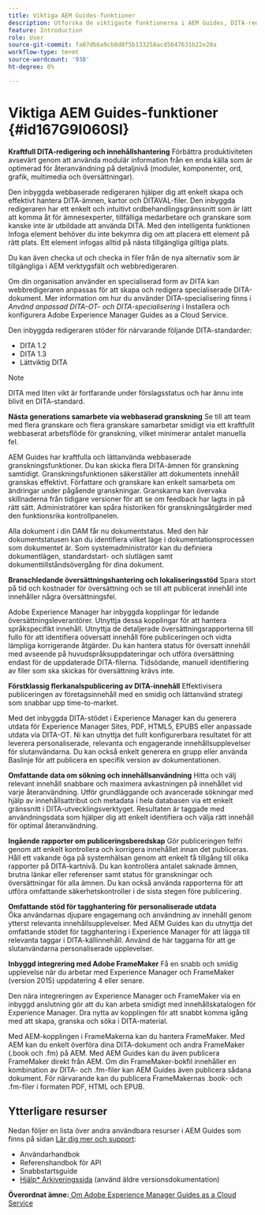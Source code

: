 ```yaml
---
title: Viktiga AEM Guides-funktioner
description: Utforska de viktigaste funktionerna i AEM Guides, DITA-redigering, innehållshantering, webbaserad granskning, översättning, lokalisering, flerkanalspublicering och integrering av FrameMaker.
feature: Introduction
role: User
source-git-commit: fa07db6a9cb8d8f5b133258acd5647631b22e28a
workflow-type: tm+mt
source-wordcount: '938'
ht-degree: 0%

---
```


# Viktiga AEM Guides-funktioner {#id167G9I060SI}

**Kraftfull DITA-redigering och innehållshantering**
Förbättra produktiviteten avsevärt genom att använda modulär information från en enda källa som är optimerad för återanvändning på detaljnivå \(moduler, komponenter, ord, grafik, multimedia och översättningar\).

Den inbyggda webbaserade redigeraren hjälper dig att enkelt skapa och effektivt hantera DITA-ämnen, kartor och DITAVAL-filer. Den inbyggda redigeraren har ett enkelt och intuitivt ordbehandlingsgränssnitt som är lätt att komma åt för ämnesexperter, tillfälliga medarbetare och granskare som kanske inte är utbildade att använda DITA. Med den intelligenta funktionen Infoga element behöver du inte bekymra dig om att placera ett element på rätt plats. Ett element infogas alltid på nästa tillgängliga giltiga plats.

Du kan även checka ut och checka in filer från de nya alternativ som är tillgängliga i AEM verktygsfält och webbredigeraren.

Om din organisation använder en specialiserad form av DITA kan webbredigeraren anpassas för att skapa och redigera specialiserade DITA-dokument. Mer information om hur du använder DITA-specialisering finns i *Använd anpassad DITA-OT- och DITA-specialisering* i Installera och konfigurera Adobe Experience Manager Guides as a Cloud Service.

Den inbyggda redigeraren stöder för närvarande följande DITA-standarder:

* DITA 1.2
* DITA 1.3
* Lättviktig DITA


>[!NOTE]
>
> DITA med liten vikt är fortfarande under förslagsstatus och har ännu inte blivit en DITA-standard.

**Nästa generations samarbete via webbaserad granskning**
Se till att team med flera granskare och flera granskare samarbetar smidigt via ett kraftfullt webbaserat arbetsflöde för granskning, vilket minimerar antalet manuella fel.

AEM Guides har kraftfulla och lättanvända webbaserade granskningsfunktioner. Du kan skicka flera DITA-ämnen för granskning samtidigt. Granskningsfunktionen säkerställer att dokumentets innehåll granskas effektivt. Författare och granskare kan enkelt samarbeta om ändringar under pågående granskningar. Granskarna kan övervaka skillnaderna från tidigare versioner för att se om feedback har lagts in på rätt sätt. Administratörer kan spåra historiken för granskningsåtgärder med den funktionsrika kontrollpanelen.

Alla dokument i din DAM får nu dokumentstatus. Med den här dokumentstatusen kan du identifiera vilket läge i dokumentationsprocessen som dokumentet är. Som systemadministratör kan du definiera dokumentlägen, standardstart- och slutlägen samt dokumenttillståndsövergång för dina dokument.

**Branschledande översättningshantering och lokaliseringsstöd**
Spara stort på tid och kostnader för översättning och se till att publicerat innehåll inte innehåller några översättningsfel.

Adobe Experience Manager har inbyggda kopplingar för ledande översättningsleverantörer. Utnyttja dessa kopplingar för att hantera språkspecifikt innehåll. Utnyttja de detaljerade översättningsrapporterna till fullo för att identifiera oöversatt innehåll före publiceringen och vidta lämpliga korrigerande åtgärder. Du kan hantera status för översatt innehåll med avseende på huvudspråksuppdateringar och utföra översättning endast för de uppdaterade DITA-filerna. Tidsödande, manuell identifiering av filer som ska skickas för översättning krävs inte.

**Förstklassig flerkanalspublicering av DITA-innehåll**
Effektivisera publiceringen av företagsinnehåll med en smidig och lättanvänd strategi som snabbar upp time-to-market.

Med det inbyggda DITA-stödet i Experience Manager kan du generera utdata för Experience Manager Sites, PDF, HTML5, EPUBS eller anpassade utdata via DITA-OT. Ni kan utnyttja det fullt konfigurerbara resultatet för att leverera personaliserade, relevanta och engagerande innehållsupplevelser för slutanvändarna. Du kan också enkelt generera en grupp eller använda Baslinje för att publicera en specifik version av dokumentationen.

**Omfattande data om sökning och innehållsanvändning**
Hitta och välj relevant innehåll snabbare och maximera avkastningen på innehållet vid varje återanvändning. Utför grundläggande och avancerade sökningar med hjälp av innehållsattribut och metadata i hela databasen via ett enkelt gränssnitt i DITA-utvecklingsverktyget. Resultaten är taggade med användningsdata som hjälper dig att enkelt identifiera och välja rätt innehåll för optimal återanvändning.

**Ingående rapporter om publiceringsberedskap**
Gör publiceringen felfri genom att enkelt kontrollera och korrigera innehållet innan det publiceras. Håll ett vakande öga på systemhälsan genom att enkelt få tillgång till olika rapporter på DITA-kartnivå. Du kan kontrollera antalet saknade ämnen, brutna länkar eller referenser samt status för granskningar och översättningar för alla ämnen. Du kan också använda rapporterna för att utföra omfattande säkerhetskontroller i de sista stegen före publicering.

**Omfattande stöd för tagghantering för personaliserade utdata**\
Öka användarnas djupare engagemang och användning av innehåll genom ytterst relevanta innehållsupplevelser. Med AEM Guides kan du utnyttja det omfattande stödet för tagghantering i Experience Manager för att lägga till relevanta taggar i DITA-källinnehåll. Använd de här taggarna för att ge slutanvändarna personaliserade upplevelser.

**Inbyggd integrering med Adobe FrameMaker**
Få en snabb och smidig upplevelse när du arbetar med Experience Manager och FrameMaker (version 2015) uppdatering 4 eller senare.

Den nära integreringen av Experience Manager och FrameMaker via en inbyggd anslutning gör att du kan arbeta smidigt med innehållskatalogen för Experience Manager. Dra nytta av kopplingen för att snabbt komma igång med att skapa, granska och söka i DITA-material.

Med AEM-kopplingen i FrameMakerna kan du hantera FrameMaker. Med AEM kan du enkelt överföra dina DITA-dokument och andra FrameMaker (.book och .fm) på AEM. Med AEM Guides kan du även publicera FrameMaker direkt från AEM. Om din FrameMaker-bokfil innehåller en kombination av DITA- och .fm-filer kan AEM Guides även publicera sådana dokument. För närvarande kan du publicera FrameMakernas .book- och .fm-filer i formaten PDF, HTML och EPUB.

## Ytterligare resurser

Nedan följer en lista över andra användbara resurser i AEM Guides som finns på sidan [Lär dig mer och support](https://helpx.adobe.com/support/xml-documentation-for-experience-manager.html):

* Användarhandbok
* Referenshandbok för API
* Snabbstartsguide
* [Hjälp* Arkiveringssida](https://helpx.adobe.com/xml-documentation-for-experience-manager/archive.html) (använd äldre versionsdokumentation)

**Överordnat ämne:**[ Om Adobe Experience Manager Guides as a Cloud Service](intro.md)
